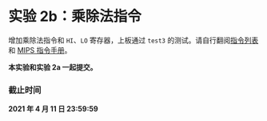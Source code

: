 # 实验 2b：乘除法指令

增加乘除法指令和 `HI`、`LO` 寄存器，上板通过 `test3` 的测试。请自行翻阅[指令列表](../misc/instruction.md)和 [MIPS 指令手册](../misc/external.md#mips-架构)。

**本实验和实验 2a 一起提交。**

### 截止时间

**2021 年 4 月 11 日 23:59:59**
